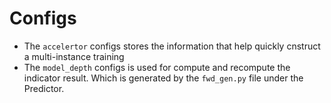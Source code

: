 # Configs
- The `accelertor` configs stores the information that help quickly cnstruct a multi-instance training
- The `model_depth` configs is used for compute and recompute the indicator result. Which is generated by the `fwd_gen.py` file under the Predictor. 
